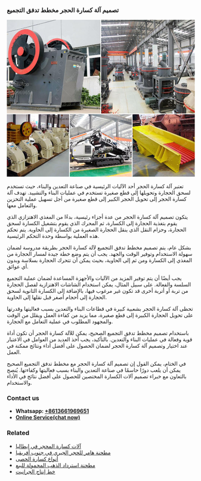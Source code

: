 <h3>تصميم آلة كسارة الحجر مخطط تدفق التجميع</h3><img src='1701850668.jpg' alt=''><p>تعتبر آلة كسارة الحجر أحد الآليات الرئيسية في صناعة التعدين والبناء، حيث تستخدم لسحق الحجارة وتحويلها إلى قطع صغيرة تستخدم في عمليات البناء والتشييد. تهدف آلة كسارة الحجر إلى تحويل الحجر الكبير إلى قطع صغيرة من أجل تسهيل عملية التخزين والتعامل معها.</p><p>يتكون تصميم آلة كسارة الحجر من عدة أجزاء رئيسية، بدءًا من المغذي الاهتزازي الذي يقوم بتغذية الحجارة إلى الكسارة، ثم المحرك الذي يقوم بتشغيل الكسارة لسحق الحجارة، وحزام النقل الذي ينقل الحجارة الصغيرة من الكسارة إلى الحاوية. يتم تحكم هذه العملية بواسطة وحدة التحكم الرئيسية.</p><p>بشكل عام، يتم تصميم مخطط تدفق التجميع لآلة كسارة الحجر بطريقة مدروسة لضمان سهولة الاستخدام وتوفير الوقت والجهد. يجب أن يتم وضع خطة جيدة لمسار الحجارة من المغذي إلى الكسارة ومن ثم إلى الحاوية، بحيث يمكن أن تتحرك الحجارة بسلاسة وبدون أي عوائق.</p><p>يجب أيضًا أن يتم توفير المزيد من الآليات والأجهزة المساعدة لضمان عملية التجميع السلسة والفعالة. على سبيل المثال، يمكن استخدام الشاشات الاهتزازية لفصل الحجارة من تربة أو أتربة أخرى قد تكون غير مرغوب فيها، بالإضافة إلى الكسارة الثانوية لسحق الحجارة إلى أحجام أصغر قبل نقلها إلى الحاوية.</p><p>تحظى آلة كسارة الحجر بشعبية كبيرة في قطاعات البناء والتعدين بسبب فعاليتها وقدرتها على تحويل الحجارة الكبيرة إلى قطع صغيرة، مما يزيد من كفاءة العمل ويقلل من الوقت والمجهود المطلوب في عملية التعامل مع الحجارة.</p><p>باستخدام تصميم مخطط تدفق التجميع الصحيح، يمكن للآلة كسارة الحجر أن تكون أداة قوية وفعالة في عمليات البناء والتعدين. بالتأكيد، يجب أخذ العديد من العوامل في الاعتبار عند اختيار وتصميم آلة كسارة الحجر لضمان الحصول على أفضل أداء ونتائج ممكنة في العمل.</p><p>في الختام، يمكن القول إن تصميم آلة كسارة الحجر مع مخطط تدفق التجميع الصحيح يمكن أن يلعب دورًا حاسمًا في صناعة التعدين والبناء بسبب فعاليتها وكفاءتها. يُنصح بالتعاون مع خبراء تصميم آلات الكسارة المختصين للحصول على أفضل نتائج في الأداء والاستخدام.</p><h3>Contact us</h3><ul><li><strong>Whatsapp:&nbsp;<a href="https://wa.me/8613661969651">+8613661969651</a></strong></li><li><a href="https://swt.shibang-china.com/?git&amp;zhl&amp;تصميم آلة كسارة الحجر مخطط تدفق التجميع"><strong>Online Service(chat now)</strong></a></li></ul><h3>Related</h3><ul><li><a href='آلات كسارة المحجر في إيطاليا.md'>آلات كسارة المحجر في إيطاليا</a></li><li><a href='مطحنة هامر للحجر الجيري في جنوب أفريقيا.md'>مطحنة هامر للحجر الجيري في جنوب أفريقيا</a></li><li><a href='أنواع كسارة الحصى.md'>أنواع كسارة الحصى</a></li><li><a href='مطحنة استرداد الذهب المحمولة للبيع.md'>مطحنة استرداد الذهب المحمولة للبيع</a></li><li><a href='خط إنتاج الجرانيت.md'>خط إنتاج الجرانيت</a></li></ul>